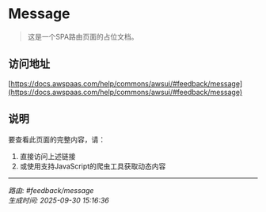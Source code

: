# Message

> 这是一个SPA路由页面的占位文档。

## 访问地址

[https://docs.awspaas.com/help/commons/awsui/#feedback/message](https://docs.awspaas.com/help/commons/awsui/#feedback/message)

## 说明

要查看此页面的完整内容，请：

1. 直接访问上述链接
2. 或使用支持JavaScript的爬虫工具获取动态内容

---

*路由: #feedback/message*  
*生成时间: 2025-09-30 15:16:36*
